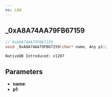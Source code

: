 ```yaml
---
ns: LAW
---
```

## _0xA8A74AA79FB67159

```c
// 0xA8A74AA79FB67159
void _0xA8A74AA79FB67159(char* name, Any p1);
```

```
NativeDB Introduced: v1207
```

## Parameters
* **name**:
* **p1**:
